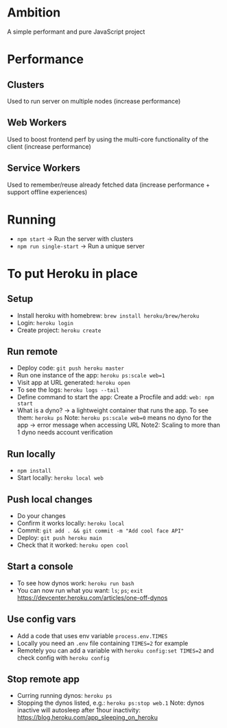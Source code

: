 # Ambition
A simple performant and pure JavaScript project

# Performance

## Clusters
Used to run server on multiple nodes (increase performance)

## Web Workers
Used to boost frontend perf by using the multi-core functionality of the client (increase performance)

## Service Workers
Used to remember/reuse already fetched data (increase performance + support offline experiences)

# Running
- `npm start` -> Run the server with clusters
- `npm run single-start` -> Run a unique server

# To put Heroku in place
## Setup
- Install heroku with homebrew: `brew install heroku/brew/heroku`
- Login: `heroku login`
- Create project: `heroku create`

## Run remote
- Deploy code: `git push heroku master`
- Run one instance of the app: `heroku ps:scale web=1`
- Visit app at URL generated: `heroku open`
- To see the logs: `heroku logs --tail`
- Define command to start the app: Create a Procfile and add: `web: npm start`
- What is a dyno? -> a lightweight container that runs the app. To see them: `heroku ps`
Note: `heroku ps:scale web=0` means no dyno for the app -> error message when accessing URL
Note2: Scaling to more than 1 dyno needs account verification

## Run locally
- `npm install`
- Start locally: `heroku local web`

## Push local changes
- Do your changes
- Confirm it works locally: `heroku local`
- Commit: `git add . && git commit -m "Add cool face API"`
- Deploy: `git push heroku main`
- Check that it worked: `heroku open cool`

## Start a console
- To see how dynos work: `heroku run bash`
- You can now run what you want: `ls`; `ps`; `exit`
https://devcenter.heroku.com/articles/one-off-dynos

## Use config vars
- Add a code that uses env variable `process.env.TIMES`
- Locally you need an `.env` file containing `TIMES=2` for example
- Remotely you can add a variable with `heroku config:set TIMES=2` and check config with `heroku config`

## Stop remote app
- Curring running dynos: `heroku ps`
- Stopping the dynos listed, e.g.: `heroku ps:stop web.1`
Note: dynos inactive will autosleep after 1hour inactivity: https://blog.heroku.com/app_sleeping_on_heroku

